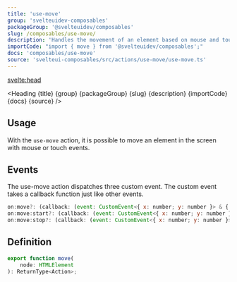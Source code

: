 ```yaml
---
title: 'use-move'
group: 'svelteuidev-composables'
packageGroup: '@svelteuidev/composables'
slug: /composables/use-move/
description: 'Handles the movement of an element based on mouse and touch events'
importCode: "import { move } from '@svelteuidev/composables';"
docs: 'composables/use-move'
source: 'svelteui-composables/src/actions/use-move/use-move.ts'
---
```


<script>
  import { Demo, ComposableDemos } from '@svelteuidev/demos';
  import { Heading } from "$lib/components";
  import { base } from '$app/paths';
</script>

<svelte:head>

  <title>{title} - SvelteUI</title>
</svelte:head>

<Heading {title} {group} {packageGroup} {slug} {description} {importCode} {docs} {source} />

## Usage

With the `use-move` action, it is possible to move an element in the screen with mouse or touch events.

<Demo demo={ComposableDemos.useMoveDemo.usage} />

## Events

The use-move action dispatches three custom event. The custom event takes a callback function just like other events.

```js
on:move?: (callback: (event: CustomEvent<{ x: number; y: number }> & { target: EventTarget & T }) => unknown) => void;
on:move:start?: (callback: (event: CustomEvent<{ x: number; y: number }> & { target: EventTarget & T }) => unknown) => void;
on:move:stop?: (callback: (event: CustomEvent<{ x: number; y: number }> & { target: EventTarget & T }) => unknown) => void;
```

## Definition

```js
export function move(
	node: HTMLElement
): ReturnType<Action>;
```
